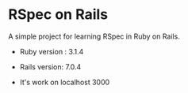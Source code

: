 # RSpec on Rails

A simple project for learning RSpec in Ruby on Rails.


* Ruby version : 3.1.4

* Rails version: 7.0.4
  
* It's work on localhost 3000

